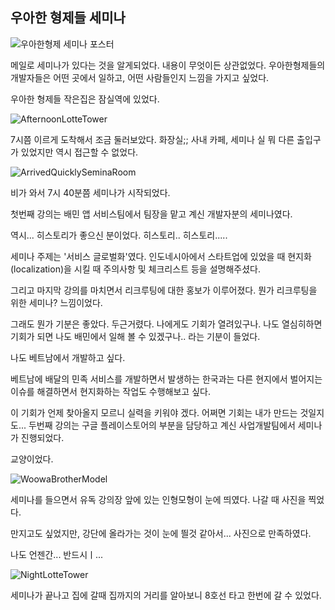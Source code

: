 ## 우아한 형제들 세미나

![우아한형제 세미나 포스터](https://user-images.githubusercontent.com/42515875/61881674-fd556080-af31-11e9-9a57-6ba7e24d56ac.jpg)

메일로 세미나가 있다는 것을 알게되었다. 내용이 무엇이든 상관없었다. 우아한형제들의 개발자들은 어떤 곳에서 일하고, 어떤 사람들인지 느낌을 가지고 싶었다. 

우아한 형제들 작은집은 잠실역에 있었다. 

![AfternoonLotteTower](https://user-images.githubusercontent.com/42515875/61881190-24f7f900-af31-11e9-82a5-ee743a875015.jpg)


7시쯤 이르게 도착해서 조금 둘러보았다. 화장실;; 사내 카페, 세미나 실 뭐 다른 출입구가 있었지만 역시 접근할 수 없었다.

![ArrivedQuicklySeminaRoom](https://user-images.githubusercontent.com/42515875/61881193-25908f80-af31-11e9-9e33-76b50f9b3751.jpg)

비가 와서 7시 40분쯤 세미나가 시작되었다.

첫번째 강의는 배민 앱 서비스팀에서 팀장을 맡고 계신 개발자분의 세미나였다.

역시... 히스토리가 좋으신 분이었다. 히스토리.. 히스토리.....

세미나 주제는 '서비스 글로벌화'였다. 인도네시아에서 스타트업에 있었을 때 현지화(localization)을 시킬 때 주의사항 및 체크리스트 등을 설명해주셨다.

그리고 마지막 강의를 마치면서 리크루팅에 대한 홍보가 이루어졌다. 뭔가 리크루팅을 위한 세미나? 느낌이었다.

그래도 뭔가 기분은 좋았다. 두근거렸다. 나에게도 기회가 열려있구나. 나도 열심히하면 기회가 되면 나도 배민에서 일해 볼 수 있겠구나.. 라는 기분이 들었다.

나도 베트남에서 개발하고 싶다.

베트남에 배달의 민족 서비스를 개발하면서 발생하는 한국과는 다른 현지에서 벌어지는 이슈를 해결하면서 현지화하는 작업도 수행해보고 싶다.

이 기회가 언제 찾아올지 모르니 실력을 키워야 겠다. 어쩌면 기회는 내가 만드는 것일지도...
두번째 강의는 구글 플레이스토어의 부분을 담당하고 계신 사업개발팀에서 세미나가 진행되었다.

교양이었다.

![WoowaBrotherModel](https://user-images.githubusercontent.com/42515875/61881196-25908f80-af31-11e9-8061-263c73c8642f.jpg)


세미나를 들으면서 유독 강의장 앞에 있는 인형모형이 눈에 띄였다. 나갈 때 사진을 찍었다.

만지고도 싶었지만, 강단에 올라가는 것이 눈에 띌것 같아서... 사진으로 만족하였다.

나도 언젠간... 반드시ㅣ...

![NightLotteTower](https://user-images.githubusercontent.com/42515875/61881189-24f7f900-af31-11e9-8757-bf5a3a9f6204.jpg)



세미나가 끝나고 집에 갈때 집까지의 거리를 알아보니 8호선 타고 한번에 갈 수 있었다. 

